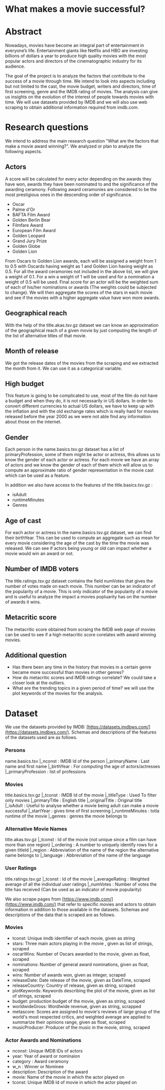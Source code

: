 # What makes a movie successful?

# Abstract
Nowadays, movies have become an integral part of entertainment in everyone’s life. Entertainment giants like Netflix and HBO are investing billions of dollars a year to produce high quality movies with the most popular actors and directors of the cinematographic industry for its audience. 

The goal of the project is to analyze the factors that contribute to the success of a movie through time. We intend to look into aspects including but not limited to the cast, the movie budget, writers and directors, time of first screening, genre and the IMDB rating of movies. The analysis can give us insights on the evolution of the interest of people towards movies with time. We will use datasets provided by IMDB and we will also use web scraping to obtain additional information required from imdb.com.

# Research questions
We intend to address the main research question "What are the factors that make a movie award winning?". We analyzed or plan to analyze the following aspects.

## Actors

A score will be calculated for every actor depending on the awards they have won, awards they have been nominated to and the significance of the awarding ceramony. Following award ceramonies are considered to be the most prestigious ones in the descending order of significance.
* Oscar 				
* Palme d'Or
* BAFTA Film Award
* Golden Berlin Bear
* Filmfare Award
* European Film Award
* Golden Leopard
* Grand Jury Prize
* Golden Globe
* Golden Lion 

 
From Oscars to Golden Lion awards, each will be assigned a weight from 1 to 0.5 with Oscards having weight as 1 and Golden Lion having weight as 0.5. For all the award ceramonies not included in the above list, we will give a weight of 0.1. For a win a weight of 1 will be used and for a nomination a weight of 0.5 will be used. Final score for an actor will be the weighted sum of each of his/her nominations or awards (The weights could be subjected to change). We will then aggregate the scores of the stars in each movie and see if the movies with a higher aggregate value have won more awards.

## Geographical reach

With the help of the title.akas.tsv.gz dataset we can know an approximation of the geographical reach of a given movie by just computing the length of the list of alternative titles of that movie. 

## Month of release

We got the release dates of the movies from the scraping and we extracted the month from it. We can use it as a categorical variable.

## High budget

This feature is going to be complicated to use, most of the film do not have a budget and when they do, it is not necessarily in US dollars. In order to convert different currencies to actual US dollars, we have to keep up with the inflation and with the old exchange rates which is really hard for movies released before the year 2000 as we were not able find any information about those on the internet.

## Gender 

Each person in the name.basics.tsv.gz dataset has a list of primaryProfession, some of them might be actor or actress, this allows us to know the gender of each actor or actress. For each movie we have an array of actors and we know the gender of each of them which will allow us to compute an approximate ratio of gender representation in the movie cast which can be used as a feature.

In addition we also have access to the features of the title.basics.tsv.gz : 
* isAdult 
* runtimeMinutes
* Genres

## Age of cast

For each actor or actress in the name.basics.tsv.gz dataset, we can find their birthYear. This can be used to compute an aggregate such as mean for every movie considering the age of the cast by the time the movie was released. We can see if actors being young or old can impact whether a movie would win an award or not.

## Number of IMDB voters

The title.ratings.tsv.gz dataset contains the field numVotes that gives the number of votes made on each movie. This number can be an indicator of the popularity of a movie. This is only indicator of the popularity of a movie and is useful to analyze the impact a movies popluarity has on the number of awards it wins.

## Metacritic score

The metacritic score obtained from scraing the IMDB web page of movies can be used to see if a high metacritic score corelates with award winning movies.

## Additional question
* Has there been any time in the history that movies in a certain genre became more successful than movies in other genres?
* How do metacritic scores and IMDB ratings correlate? We could take a closer look at the outliers.
* What are the trending topics in a given period of time? we will use the plot keywords of the movies for the analysis.


# Dataset
We use the datasets provided by IMDB: [https://datasets.imdbws.com/](https://datasets.imdbws.com/). Schemas and descriptions of the features of the datasets used are as follows.

### Persons

name.basics.tsv
 |_nconst : IMDB Id of the person
 |_primaryName : Last name and first name
 |_birthYear : For computing the age of actors/actresses
 |_primaryProfession : list of professions

### Movies

title.basics.tsv.gz
 |_tconst : IMDB Id of the movie
 |_titleType : Used To filter only movies
 |_primaryTitle : English title
 |_originalTitle : Original title
 |_isAdult : Useful to analyse whether a movie being adult can make a movie successful
 |_startYear : gives time of first screening
 |_runtimeMinutes : totla runtime of the movie
 |_genres : genres the movie belongs to

### Alternative Movie Names

title.akas.tsv.gz
 |_tconst : Id of the movie (not unique since a film can have more than one region)
 |_ordering : A number to uniquely identify rows for a given titleId
 |_region : Abbreviation of the name of the region the alternative name belongs to
 |_language : Abbreviation of the name of the language

### User Ratings

title.ratings.tsv.gz
 |_tconst : Id of the movie
 |_averageRating : Weighted average of all the individual user ratings
 |_numVotes : Number of votes the title has received (Can be used as an indicator of movie popularity)


We also scrape pages from [https://www.imdb.com/](https://www.imdb.com/) that refer to specific movies and actors to obtain information in addition to those available in the datasets. Schemas and descriptions of the data that is scraped are as follows.

### Movies

* tconst: Unique imdb identifier of each movie, given as string
* stars: Three main actors playing in the movie , given as list of strings, scraped 
* oscarWins: Number of Oscars awarded to the movie, given as float, scraped 
* nominations: Number of general award nominations, given as float, scraped
* wins: Number of awards won, given as integer, scraped
* releaseDate: Date release of the movie, given as DateTime, scraped
* releaseCountry: Country of release, given as string, scraped
* plotKeywords: Keywords describing the plot of the movie, given as list of strings, scraped
* budget: production budget of the movie, given as string, scraped
* worldwideGross: Wordlwide revenue, given as string, scrapped
* metascore: Scores are assigned to movie's reviews of large group of the world's most respected critics, and weighted average are applied to summarize their opinions range, given as float, scraped
* musicProducer: Producer of the music in the movie, string, scraped

### Actor Awards and Nominations

* nconst: Unique IMDB IDs of actors
* year: Year of award or nominaion
* category : Award ceramony
* w_n : Winner or Nominee
* description: Description of the award
* movie: Name of the movie in which the actor played on
* tconst: Unique IMDB Id of movie in which the actor played on